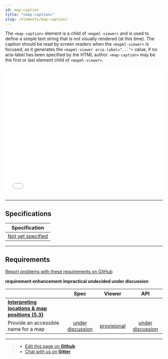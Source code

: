 ```yaml
---
id: map-caption
title: "<map-caption>"
slug: /elements/map-caption/
---
```


The `<map-caption>` element is a child of `<mapml-viewer>` and is used to define 
a simple text string that is not visually rendered (at this time). 
The caption should be read by screen readers when the `<mapml-viewer>` is focused, 
as it generates the `<mapml-viewer aria-label="...">` value, if no aria-label 
has been specified by the HTML author. `<map-caption>` may be the first or last 
element child of `<mapml-viewer>`. 

<iframe src="../../../demo/map-caption-demo/" title="MapML Demo" height="410" width="100%" scrolling="no" frameBorder="0"></iframe>

---

## Specifications

| Specification                                                |
|--------------------------------------------------------------|
| [Not yet specified](https://github.com/Maps4HTML/MapML/issues/234) |

---

## Requirements

[Report problems with these requirements on GitHub](https://github.com/Maps4HTML/HTML-Map-Element-UseCases-Requirements/issues/new?title=-SUMMARIZE+THE+PROBLEM-&body=-DESCRIBE+THE+PROBLEM-)

<p><b><span class="requirement">requirement</span>
<span class="enhancement">enhancement</span>
<span class="impractical">impractical</span>
<span class="undecided">undecided</span>
<span class="discussion">under discussion</span></b></p>

|  | Spec | Viewer | API |
|:---------------------------------------------------------------------------------|:------: |:-----: |:---: |
| [**Interpreting locations & map positions (5.3)**](https://maps4html.org/HTML-Map-Element-UseCases-Requirements/#map-viewers-capabilities-locations) |  |  |  |
|              <div class="discussion">Provide an accessible name for a map</div>           | [under discussion](https://github.com/Maps4HTML/HTML-Map-Element-UseCases-Requirements/issues/260) | [provisional](https://maps4html.org/web-map-doc/docs/elements/map-caption/) | [under discussion](https://github.com/Maps4HTML/HTML-Map-Element-UseCases-Requirements/issues/260) |
---

> - [Edit this page on **Github**](https://github.com/Maps4HTML/web-map-doc/edit/main/docs/elements/map-caption.md)
> - [Chat with us on **Gitter**](https://gitter.im/Maps4HTML/chat)